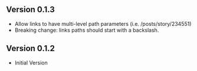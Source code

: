 ## Version 0.1.3
- Allow links to have multi-level path parameters (i.e. /posts/story/234551)
- Breaking change: links paths should start with a backslash.

## Version 0.1.2
- Initial Version